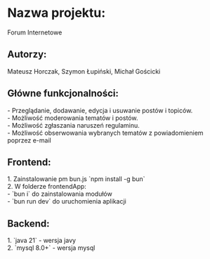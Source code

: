 <h1>Nazwa projektu:</h1>
Forum Internetowe

<h2>Autorzy:</h2>
Mateusz Horczak, Szymon Łupiński, Michał Gościcki

<h2>Główne funkcjonalności:</h2>
- Przeglądanie, dodawanie, edycja i usuwanie postów i topiców.</br>
- Możliwość moderowania tematów i postów.</br>
- Możliwość zgłaszania naruszeń regulaminu.</br>
- Możliwość obserwowania wybranych tematów z powiadomieniem poprzez e-mail</br
- uwierzytelnianie</br>

<h2>Frontend:</h2>
1. Zainstalowanie pm bun.js `npm install -g bun`</br>
2. W folderze frontendApp:</br>
   - `bun i` do zainstalowania modułów</br>
   - `bun run dev` do uruchomienia aplikacji

<h2>Backend:</h2>
1. `java 21` - wersja javy</br>
2. `mysql 8.0+` - wersja mysql
